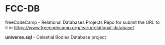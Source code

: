 # FCC-DB
freeCodeCamp - Relational Databases Projects
Repo for submit the URL to it in https://www.freecodecamp.org/learn/relational-database/


**universe.sql** - Celestial Bodies Database project
